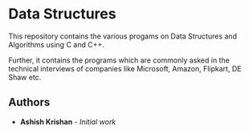 # Data Structures

This repository contains the various progams on Data Structures and Algorithms using C and C++. 

Further, it contains the programs which are commonly asked in the technical interviews of companies like Microsoft, Amazon, Flipkart, DE Shaw etc.

## Authors

* **Ashish Krishan** - *Initial work*
